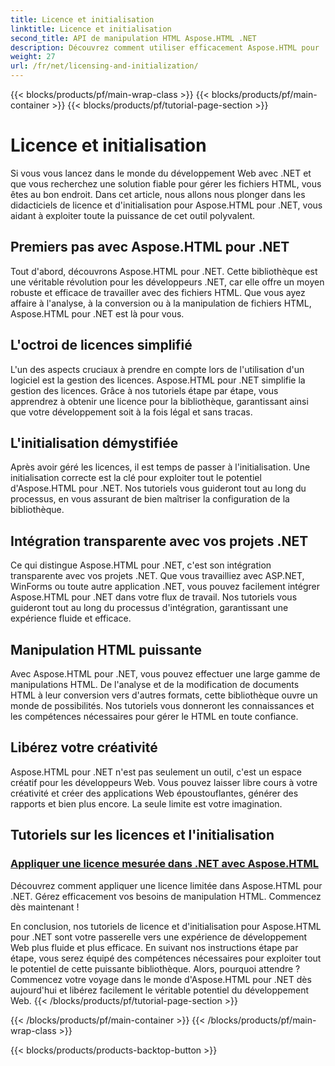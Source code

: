 ```yaml
---
title: Licence et initialisation
linktitle: Licence et initialisation
second_title: API de manipulation HTML Aspose.HTML .NET
description: Découvrez comment utiliser efficacement Aspose.HTML pour .NET grâce à nos tutoriels complets sur les licences et l'initialisation. Exploitez tout le potentiel de cet outil.
weight: 27
url: /fr/net/licensing-and-initialization/
---
```


{{< blocks/products/pf/main-wrap-class >}}
{{< blocks/products/pf/main-container >}}
{{< blocks/products/pf/tutorial-page-section >}}

# Licence et initialisation


Si vous vous lancez dans le monde du développement Web avec .NET et que vous recherchez une solution fiable pour gérer les fichiers HTML, vous êtes au bon endroit. Dans cet article, nous allons nous plonger dans les didacticiels de licence et d'initialisation pour Aspose.HTML pour .NET, vous aidant à exploiter toute la puissance de cet outil polyvalent.

## Premiers pas avec Aspose.HTML pour .NET

Tout d'abord, découvrons Aspose.HTML pour .NET. Cette bibliothèque est une véritable révolution pour les développeurs .NET, car elle offre un moyen robuste et efficace de travailler avec des fichiers HTML. Que vous ayez affaire à l'analyse, à la conversion ou à la manipulation de fichiers HTML, Aspose.HTML pour .NET est là pour vous. 

## L'octroi de licences simplifié

L'un des aspects cruciaux à prendre en compte lors de l'utilisation d'un logiciel est la gestion des licences. Aspose.HTML pour .NET simplifie la gestion des licences. Grâce à nos tutoriels étape par étape, vous apprendrez à obtenir une licence pour la bibliothèque, garantissant ainsi que votre développement soit à la fois légal et sans tracas. 

## L'initialisation démystifiée

Après avoir géré les licences, il est temps de passer à l'initialisation. Une initialisation correcte est la clé pour exploiter tout le potentiel d'Aspose.HTML pour .NET. Nos tutoriels vous guideront tout au long du processus, en vous assurant de bien maîtriser la configuration de la bibliothèque. 

## Intégration transparente avec vos projets .NET

Ce qui distingue Aspose.HTML pour .NET, c'est son intégration transparente avec vos projets .NET. Que vous travailliez avec ASP.NET, WinForms ou toute autre application .NET, vous pouvez facilement intégrer Aspose.HTML pour .NET dans votre flux de travail. Nos tutoriels vous guideront tout au long du processus d'intégration, garantissant une expérience fluide et efficace.

## Manipulation HTML puissante

Avec Aspose.HTML pour .NET, vous pouvez effectuer une large gamme de manipulations HTML. De l'analyse et de la modification de documents HTML à leur conversion vers d'autres formats, cette bibliothèque ouvre un monde de possibilités. Nos tutoriels vous donneront les connaissances et les compétences nécessaires pour gérer le HTML en toute confiance.

## Libérez votre créativité

Aspose.HTML pour .NET n'est pas seulement un outil, c'est un espace créatif pour les développeurs Web. Vous pouvez laisser libre cours à votre créativité et créer des applications Web époustouflantes, générer des rapports et bien plus encore. La seule limite est votre imagination.

## Tutoriels sur les licences et l'initialisation
### [Appliquer une licence mesurée dans .NET avec Aspose.HTML](./apply-metered-license/)
Découvrez comment appliquer une licence limitée dans Aspose.HTML pour .NET. Gérez efficacement vos besoins de manipulation HTML. Commencez dès maintenant !

En conclusion, nos tutoriels de licence et d'initialisation pour Aspose.HTML pour .NET sont votre passerelle vers une expérience de développement Web plus fluide et plus efficace. En suivant nos instructions étape par étape, vous serez équipé des compétences nécessaires pour exploiter tout le potentiel de cette puissante bibliothèque. Alors, pourquoi attendre ? Commencez votre voyage dans le monde d'Aspose.HTML pour .NET dès aujourd'hui et libérez facilement le véritable potentiel du développement Web.
{{< /blocks/products/pf/tutorial-page-section >}}

{{< /blocks/products/pf/main-container >}}
{{< /blocks/products/pf/main-wrap-class >}}

{{< blocks/products/products-backtop-button >}}
